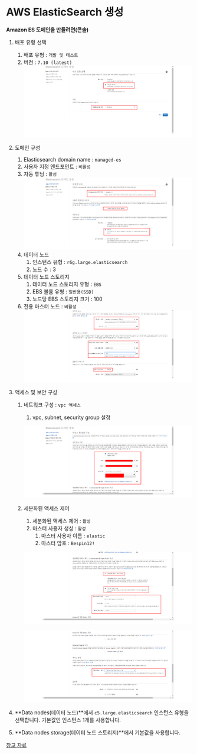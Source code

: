 # AWS ElasticSearch 생성

**Amazon ES 도메인을 만들려면(콘솔)**

1. 배포 유형 선택 

   1. 배포 유형 : `개발 및 테스트`
   2. 버전 : `7.10 (latest)`
      ![deploy_type](images/deploy_type.png)

2. 도메인 구성

   1. Elasticsearch domain name : `managed-es`
   2. 사용자 지정 엔드포인트 : `비활성`
   3. 자동 튜닝 : `활성`
      ![domain_config1](images/domain_config1.png)
   4. 데이터 노드
      1. 인스턴스 유형 : `r6g.large.elasticsearch`
      2. 노드 수 : 3
   5. 데이터 노드 스토리지
      1. 데이터 노드 스토리지 유형 : `EBS`
      2. EBS 볼륨 유형 : `일반용(SSD)`
      3. 노드당 EBS 스토리지 크기 : 100
   6. 전용 마스터 노드 : `비활성`
      ![domain_config2](images/domain_config2.png)

3. 액세스 및 보안 구성

   1. 네트워크 구성 : `vpc 액세스`

      1. vpc, subnet, security group 설정

      ![access_config1](images/access_config1.png)

      

   2. 세분화된 액세스 제어

      1. 세분화된 액세스 제어 : `활성`
      2. 마스터 사용자 생성 : `활성`
         1. 마스터 사용자 이름 : `elastic`
         2. 마스터 암호 : `Bespin12!`

      ![security_config](images/security_config1.png)
      
      
      ![access_config2](images/access_config2.png)

4. **Data nodes(데이터 노드)**에서 `c5.large.elasticsearch` 인스턴스 유형을 선택합니다. 기본값인 인스턴스 1개를 사용합니다.

5. **Data nodes storage(데이터 노드 스토리지)**에서 기본값을 사용합니다.

[참고 자료](https://docs.aws.amazon.com/ko_kr/elasticsearch-service/latest/developerguide/es-gsg.html)
